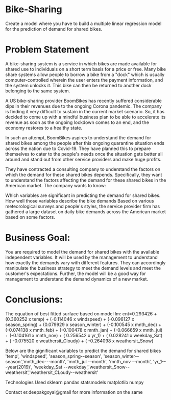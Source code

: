 # Bike-Sharing
Create a model where you have to build a multiple linear regression model for the prediction of demand for shared bikes. 

# Problem Statement
A bike-sharing system is a service in which bikes are made available for shared use to individuals on a short term basis for a price or free. Many bike share systems allow people to borrow a bike from a "dock" which is usually computer-controlled wherein the user enters the payment information, and the system unlocks it. This bike can then be returned to another dock belonging to the same system.


A US bike-sharing provider BoomBikes has recently suffered considerable dips in their revenues due to the ongoing Corona pandemic. The company is finding it very difficult to sustain in the current market scenario. So, it has decided to come up with a mindful business plan to be able to accelerate its revenue as soon as the ongoing lockdown comes to an end, and the economy restores to a healthy state. 


In such an attempt, BoomBikes aspires to understand the demand for shared bikes among the people after this ongoing quarantine situation ends across the nation due to Covid-19. They have planned this to prepare themselves to cater to the people's needs once the situation gets better all around and stand out from other service providers and make huge profits.


They have contracted a consulting company to understand the factors on which the demand for these shared bikes depends. Specifically, they want to understand the factors affecting the demand for these shared bikes in the American market. The company wants to know:

Which variables are significant in predicting the demand for shared bikes.
How well those variables describe the bike demands
Based on various meteorological surveys and people's styles, the service provider firm has gathered a large dataset on daily bike demands across the American market based on some factors. 

# Business Goal:
You are required to model the demand for shared bikes with the available independent variables. It will be used by the management to understand how exactly the demands vary with different features. They can accordingly manipulate the business strategy to meet the demand levels and meet the customer's expectations. Further, the model will be a good way for management to understand the demand dynamics of a new market. 

# Conclusions:

The equation of best fitted surface based on model lm:
cnt=0.293426 + (0.360252 x temp) + (-0.114046 x windspeed) + (-0.096127 x season_spring) + (0.079929 x season_winter) + (-0.100545 x mnth_dec) + (-0.074138 x mnth_feb) + (-0.100478 x mnth_jan) + (-0.066659 x mnth_jul) + (-0.104161 x mnth_nov)  + ( 0.256542 x yr_1) + ( 0.028241  x weekday_Sat) + ( -0.075520  x weathersit_Cloudy) + ( -0.264098  x weathersit_Snow)

Below are the gignificant variables to predict the demand for shared bikes
 'temp', 'windspeed', 'season_spring--season', 'season_winter--season','mnth_dec---month', 'mnth_jul --month', 'mnth_nov --month', 'yr_1---year(2019)', 'weekday_Sat --weekday','weathersit_Snow--weathersit','weathersit_CLoudy--weathersit'

Technologies Used
sklearn pandas statsmodels matplotlib numpy 

Contact
er.deepakgoyal@gmail for more information on the same
